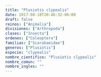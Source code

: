```yaml
---
title: "Plusiotis clypealis"
date: 2017-08-18T20:46:32-06:00
draft: false
reinos: ["Animalia"]
divisiones: ["Arthropoda"]
clases: ["Insecta"]
ordenes: ["Coleoptera"]
familias: ["Scarabaeidae"]
generos: ["Plusiotis"]
especie: "clypealis"
nombre_cientifico: "Plusiotis clypealis"
nombre_comun: ""
nombre_ingles: ""
---
```

